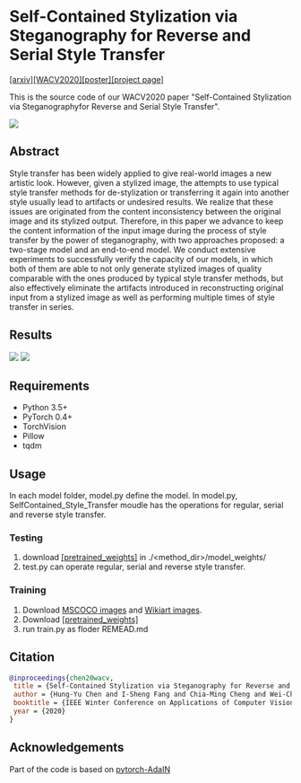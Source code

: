 # Self-Contained Stylization via Steganography for Reverse and Serial Style Transfer
[[arxiv]](https://arxiv.org/pdf/1812.03910.pdf)[[WACV2020]](https://openaccess.thecvf.com/content_WACV_2020/html/Chen_Self-Contained_Stylization_via_Steganography_for_Reverse_and_Serial_Style_Transfer_WACV_2020_paper.html)[[poster]](./poster.pdf)[[project page]](https://ishengfang.github.io/Self-Contained_Stylization/)

This is the source code of our WACV2020 paper "Self-Contained Stylization via Steganographyfor Reverse and Serial Style Transfer".

![](./teaser.png)

## Abstract 
Style transfer has been widely applied to give real-world images a new artistic look. However, given a stylized image, the attempts to use typical style transfer methods for de-stylization or transferring it again into another style usually lead to artifacts or undesired results. We realize that these issues are originated from the content inconsistency between the original image and its stylized output. Therefore, in this paper we advance to keep the content information of the input image during the process of style transfer by the power of steganography, with two approaches proposed: a two-stage model and an end-to-end model. We conduct extensive experiments to successfully verify the capacity of our models, in which both of them are able to not only generate stylized images of quality comparable with the ones produced by typical style transfer methods, but also effectively eliminate the artifacts introduced in reconstructing original input from a stylized image as well as performing multiple times of style transfer in series. 

## Results
![](./result.gif)
![](./quant.png)
## Requirements
- Python 3.5+
- PyTorch 0.4+
- TorchVision
- Pillow
- tqdm

## Usage
In each model folder, model.py define the model. In model.py, SelfContained_Style_Transfer moudle has the operations for regular, serial and reverse style transfer.
### Testing
1. download [[pretrained_weights]](https://drive.google.com/drive/folders/1ZjvBxdezYnvFwEs42obnewRHbbfSfo7W?usp=sharing) in ./<method_dir>/model_weights/
2. test.py can operate regular, serial and reverse style transfer. 
### Training 
1. Download [MSCOCO images](http://mscoco.org/dataset/#download) and [Wikiart images](https://www.kaggle.com/c/painter-by-numbers).
2. Download [[pretrained_weights]](https://drive.google.com/drive/folders/1ZjvBxdezYnvFwEs42obnewRHbbfSfo7W?usp=sharing)
3. run train.py as floder REMEAD.md

## Citation
```Bibtex
@inproceedings{chen20wacv,
 title = {Self-Contained Stylization via Steganography for Reverse and Serial Style Transfer},
 author = {Hung-Yu Chen and I-Sheng Fang and Chia-Ming Cheng and Wei-Chen Chiu},
 booktitle = {IEEE Winter Conference on Applications of Computer Vision (WACV)},
 year = {2020}
} 
```

## Acknowledgements
Part of the code is based on [pytorch-AdaIN](https://github.com/naoto0804/pytorch-AdaIN)
